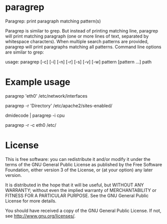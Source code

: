 paragrep
=========

 Paragrep: print paragraph matching pattern(s)

 Paragrep is similar to grep. But instead of printing matching line, paragrep
 will print matching paragraph (one or more lines of text, separated by whitespace
 characters). When multiple search patterns are provided, paragrep will print 
 paragraphs matching all patterns. Command line options are similar to grep:

 usage:   paragrep [-c] [-i] [-n] [-r] [-s] [-v] [-w] pattern [pattern ...] path

Example usage
=============

 paragrep 'eth0' /etc/network/interfaces

 paragrep -r 'Directory' /etc/apache2/sites-enabled/

 dmidecode | paragrep -i cpu

 paragrep -r -c eth0 /etc/

License
=======

 This is free software: you can redistribute it and/or modify
 it under the terms of the GNU General Public License as published by
 the Free Software Foundation, either version 3 of the License, or
 (at your option) any later version.

 It is distributed in the hope that it will be useful,
 but WITHOUT ANY WARRANTY; without even the implied warranty of
 MERCHANTABILITY or FITNESS FOR A PARTICULAR PURPOSE.  See the
 GNU General Public License for more details.

 You should have received a copy of the GNU General Public License.
 If not, see <http://www.gnu.org/licenses/>.
